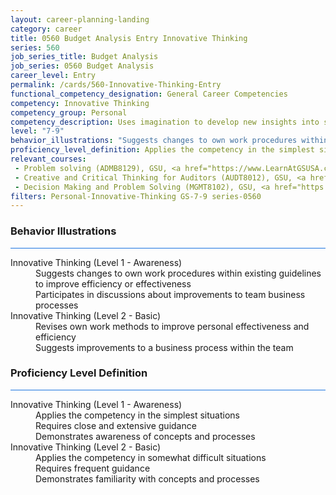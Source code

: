 ```yaml
---
layout: career-planning-landing
category: career
title: 0560 Budget Analysis Entry Innovative Thinking
series: 560
job_series_title: Budget Analysis
job_series: 0560 Budget Analysis
career_level: Entry
permalink: /cards/560-Innovative-Thinking-Entry
functional_competency_designation: General Career Competencies
competency: Innovative Thinking
competency_group: Personal
competency_description: Uses imagination to develop new insights into situations and applies new solutions to problems; designs new methods where established methods and procedures are not suitable or are unavailable.
level: "7-9"
behavior_illustrations: "Suggests changes to own work procedures within existing guidelines to improve efficiency or effectiveness ? Participates in discussions about improvements to team business processes ? Revises own work methods to improve personal effectiveness and efficiency ? Suggests improvements to a business process within the team"
proficiency_level_definition: Applies the competency in the simplest situations ? Requires close and extensive guidance ? Demonstrates awareness of concepts and processes ? Applies the competency in somewhat difficult situations ? Requires frequent guidance ? Demonstrates familiarity with concepts and processes 
relevant_courses: 
 - Problem solving (ADMB8129), GSU, <a href="https://www.LearnAtGSUSA.com/ADMB8132">https://www.LearnAtGSUSA.com/ADMB8132</a>
 - Creative and Critical Thinking for Auditors (AUDT8012), GSU, <a href="https://www.LearnAtGSUSA.com/AUDT8015">https://www.LearnAtGSUSA.com/AUDT8015</a>
 - Decision Making and Problem Solving (MGMT8102), GSU, <a href="https://www.LearnAtGSUSA.com/MGMT8105">https://www.LearnAtGSUSA.com/MGMT8105</a>
filters: Personal-Innovative-Thinking GS-7-9 series-0560
---
```


<div class="desktop:grid-col-6 margin-y-3">
  <div class="border-top-2 bg-white padding-3 shadow-5 height-full members-hover border-1px button-border border-top-blue radius-lg card-text-color">
    <h3>Behavior Illustrations</h3>
    <hr style="background-color: #1b74e0 !important;"/>
    <dl class="text-base card-content-color"><dt>Innovative Thinking (Level 1 - Awareness)</dt><dd>Suggests changes to own work procedures within existing guidelines to improve efficiency or effectiveness </dd><dd> Participates in discussions about improvements to team business processes</dd><dt>Innovative Thinking (Level 2 - Basic)</dt><dd>Revises own work methods to improve personal effectiveness and efficiency </dd><dd> Suggests improvements to a business process within the team</dd></dl>
  </div>
</div>
<div class="desktop:grid-col-6 margin-y-3">
  <div class="border-top-2 bg-white padding-3 shadow-5 height-full members-hover border-1px button-border border-top-blue radius-lg card-text-color">
    <h3>Proficiency Level Definition</h3>
     <hr style="background-color: #1b74e0 !important;"/>
    <dl class="text-base card-content-color"><dt>Innovative Thinking (Level 1 - Awareness)</dt><dd>Applies the competency in the simplest situations </dd><dd> Requires close and extensive guidance </dd><dd> Demonstrates awareness of concepts and processes</dd><dt>Innovative Thinking (Level 2 - Basic)</dt><dd>Applies the competency in somewhat difficult situations </dd><dd> Requires frequent guidance </dd><dd> Demonstrates familiarity with concepts and processes </dd></dl>
  </div>
</div>